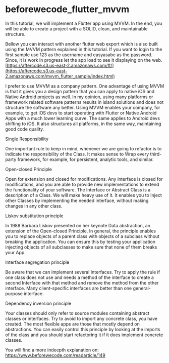 # beforewecode_flutter_mvvm

In this tutorial, we will implement a Flutter app using MVVM. In the end, you will be able to create a project with a SOLID, clean, and maintainable structure.


Bellow you can interact with another flutter web export which is also built using the MVVM pattern explained in this tutorial. If you want to login to the first sample use 123 as the username and easyasabc as the password. Since, it is work in progress let the app load to see it displaying on the web.
[https://aftercode.s3.us-east-2.amazonaws.com/#/](https://aftercode.s3.us-east-2.amazonaws.com/mvvm_flutter_sample/index.html)

I prefer to use MVVM as a company pattern. One advantage of using MVVM is that it gives you a design pattern that you can apply to native iOS and Native Android projects as well. In my opinion, using many platforms or framework related software patterns results in island solutions and does not structure the software any better. Using MVVM enables your company, for example, to get iOS devs to start operating with Flutter or Native Android Apps with a much lower learning curve. The same applies to Android devs shifting to iOS.
It also structures all platforms, in the same way, maintaining good code quality.



Single Responsibility

One important rule to keep in mind, whenever we are going to refactor is to indicate the responsibility of the Class. It makes sense to Wrap every third-party framework, for example, for persistent, analytic tools, and similar.



Open-closed Principle

Open for extension and closed for modifications.
Any interface is closed for modifications, and you are able to provide new implementations to extend the functionality of your software. The Interface or Abstract Class is a description of a Class. We will make heavy use of it. It enables you to Inject other Classes by implementing the needed interface, without making changes in any other class.



Liskov substitution principle

In 1988 Barbara Liskov presented on her keynote Data abstraction, an extension of the Open-closed Principle. In general, the principle enables you to replace objects of a parent class with objects of a subclass without breaking the application.
You can ensure this by testing your application injecting objects of all subclasses to make sure that none of them breaks your App.



Interface segregation principle

Be aware that we can implement several Interfaces. Try to apply the rule if one class does not use and needs a method of the interface to create a second Interface with that method and remove the method from the other interface. Many client-specific interfaces are better than one general-purpose interface.



Dependency inversion principle

Your classes should only refer to source modules containing abstract classes or interfaces.
Try to avoid to import any concrete class, you have created. The most flexible apps are those that mostly depend on abstractions.
You can easily control this principle by looking at the imports of the class and you should start refactoring it if it does implement concrete classes.

You will find a more indeepth explanation on:
https://www.beforewecode.com/readarticle/149

